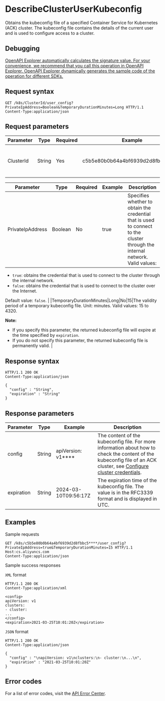 # DescribeClusterUserKubeconfig

Obtains the kubeconfig file of a specified Container Service for Kubernetes \(ACK\) cluster. The kubeconfig file contains the details of the current user and is used to configure access to a cluster.

## Debugging

[OpenAPI Explorer automatically calculates the signature value. For your convenience, we recommend that you call this operation in OpenAPI Explorer. OpenAPI Explorer dynamically generates the sample code of the operation for different SDKs.](https://api.aliyun.com/#product=CS&api=DescribeClusterUserKubeconfig&type=ROA&version=2015-12-15)

## Request syntax

```
GET /k8s/ClusterId/user_config?PrivateIpAddress=Boolean&TemporaryDurationMinutes=Long HTTP/1.1
Content-Type:application/json
```

## Request parameters

|Parameter|Type|Required|Example|Description|
|---------|----|--------|-------|-----------|
|ClusterId|String|Yes|c5b5e80b0b64a4bf6939d2d8fbbc5\*\*\*\*|The ID of the ACK cluster that you want to query. |

|Parameter|Type|Required|Example|Description|
|---------|----|--------|-------|-----------|
|PrivateIpAddress|Boolean|No|true|Specifies whether to obtain the credential that is used to connect to the cluster through the internal network. Valid values:

 -   `true`: obtains the credential that is used to connect to the cluster through the internal network.
-   `false`: obtains the credential that is used to connect to the cluster over the Internet.

 Default value: `false`. |
|TemporaryDurationMinutes|Long|No|15|The validity period of a temporary kubeconfig file. Unit: minutes. Valid values: 15 to 4320.

 **Note:**

-   If you specify this parameter, the returned kubeconfig file will expire at the time specified by `expiration`.
-   If you do not specify this parameter, the returned kubeconfig file is permanently valid. |

## Response syntax

```
HTTP/1.1 200 OK
Content-Type:application/json

{
  "config" : "String",
  "expiration" : "String"
}
```

## Response parameters

|Parameter|Type|Example|Description|
|---------|----|-------|-----------|
|config|String|apiVersion: v1\*\*\*\*|The content of the kubeconfig file. For more information about how to check the content of the kubeconfig file of an ACK cluster, see [Configure cluster credentials](~~86494~~). |
|expiration|String|2024-03-10T09:56:17Z|The expiration time of the kubeconfig file. The value is in the RFC3339 format and is displayed in UTC. |

## Examples

Sample requests

```
GET /k8s/c5b5e80b0b64a4bf6939d2d8fbbc5****/user_config?PrivateIpAddress=true&TemporaryDurationMinutes=15 HTTP/1.1
Host:cs.aliyuncs.com
Content-Type:application/json
```

Sample success responses

`XML` format

```
HTTP/1.1 200 OK
Content-Type:application/xml

<config>
apiVersion: v1
clusters:
- cluster:
...
</config>
<expiration>2021-03-25T10:01:20Z</expiration>
```

`JSON` format

```
HTTP/1.1 200 OK
Content-Type:application/json

{
  "config" : "\napiVersion: v1\nclusters:\n- cluster:\n...\n",
  "expiration" : "2021-03-25T10:01:20Z"
}
```

## Error codes

For a list of error codes, visit the [API Error Center](https://error-center.alibabacloud.com/status/product/CS).

